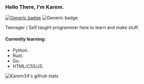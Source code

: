 ### Hello There, I'm Karem. 
[![Generic badge](https://img.shields.io/badge/OS-Manjaro_Linux-<COLOR>.svg)](https://shields.io/)		![Generic badge](https://img.shields.io/badge/TEXT_EDITOR-VS_CODE-<COLOR>.svg)

Teenager / Self taught programmer here to learn and make stuff.

#### Currently learning:
- Python.
- Rust.
- Go.
- HTML/CSS/JS.

![Karem34's github stats](https://github-readme-stats.vercel.app/api?username=karem34&theme=github_dark)
